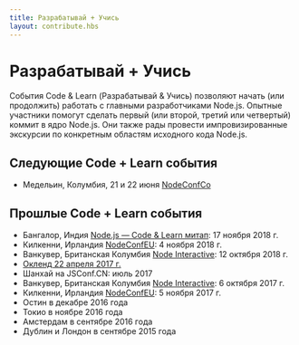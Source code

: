 ```yaml
---
title: Разрабатывай + Учись
layout: contribute.hbs
---
```


# Разрабатывай + Учись

События Code & Learn (Разрабатывай & Учись) позволяют начать (или продолжить) работать с главными разработчиками Node.js. Опытные участники помогут сделать первый (или второй, третий или четвертый) коммит в ядро Node.js. Они также рады провести импровизированные экскурсии по конкретным областям исходного кода Node.js.

## Следующие Code + Learn события

- Медельин, Колумбия, 21 и 22 июня [NodeConfCo](https://colombia.nodeconf.com/)

## Прошлые Code + Learn события

- Бангалор, Индия [Node.js ― Code & Learn митап](https://www.meetup.com/Polyglot-Languages-Runtimes-Java-JVM-nodejs-Swift/events/256057028/): 17 ноября 2018 г.
- Килкенни, Ирландия [NodeConfEU](https://www.nodeconf.eu/): 4 ноября 2018 г.
- Ванкувер, Британская Колумбия [Node Interactive](https://events.linuxfoundation.org/events/node-js-interactive-2018/): 12 октября 2018 г.
- [Окленд 22 апреля 2017 г.](https://medium.com/the-node-js-collection/code-learn-learn-how-to-contribute-to-node-js-core-8a2dbdf9be45)
- Шанхай на JSConf.CN: июль 2017
- Ванкувер, Британская Колумбия [Node Interactive](http://events.linuxfoundation.org/events/node-interactive): 6 октября 2017 г.
- Килкенни, Ирландия [NodeConfEU](http://www.nodeconf.eu/): 5 ноября 2017 г.
- Остин в декабре 2016 года
- Токио в ноябре 2016 года
- Амстердам в сентябре 2016 года
- Дублин и Лондон в сентябре 2015 года
